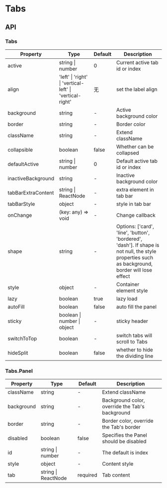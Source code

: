 # Tabs

<example />

## API

### Tabs

| Property | Type | Default | Description |
| --- | --- | --- | --- |
| active | string \| number | 0 | Current active tab id or index |
| align | 'left' \| 'right' \| 'vertical-left' \| 'vertical-right' | 无 | set the label align |
| background | string | - | Active background color |
| border | string | - | Border color |
| className | string | - | Extend className |
| collapsible | boolean | false | Whether can be collapsed |
| defaultActive | string \| number | 0 | Default active tab id or index |
| inactiveBackground | string | - | Inactive background color |
| tabBarExtraContent | string \| ReactNode | - | extra element in tab bar |
| tabBarStyle | object | - | style in tab bar |
| onChange | (key: any) => void | - | Change callback |
| shape | string | - | Options: \['card', 'line', 'button', 'bordered', 'dash'\]. If shape is not null, the style properties such as background, border will lose effect |
| style | object | - | Container element style |
| lazy | boolean | true | lazy load |
| autoFill | boolean | false | auto fill the panel |
| sticky | boolean \| number \| object | - | sticky header |
| switchToTop | boolean | - | switch tabs will scroll to Tabs |
| hideSplit | boolean | false | whether to hide the dividing line |

### Tabs.Panel

| Property | Type | Default | Description |
| --- | --- | --- | --- |
| className | string | - | Extend className |
| background | string | - | Background color, override the Tab's background |
| border | string | - | Border color, override the Tab's border |
| disabled | boolean | false | Specifies the Panel should be disabled |
| id | string \| number | - | The default is index |
| style | object | - | Content style |
| tab | string \| ReactNode | required | Tab content |
